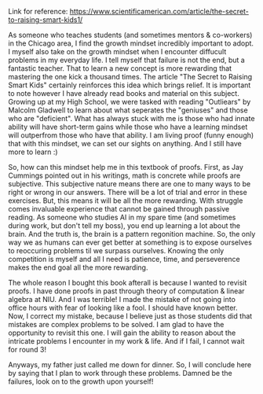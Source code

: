 Link for reference: https://www.scientificamerican.com/article/the-secret-to-raising-smart-kids1/

As someone who teaches students (and sometimes mentors & co-workers) in the Chicago area, I find the growth mindset incredibly important to adopt. I myself also take on the growth mindset when I encounter diffucult problems in my everyday life. I tell myself that failure is not the end, but a fantastic teacher. That to learn a new concept is more rewarding that mastering the one kick a thousand times. The article "The Secret to Raising Smart Kids" certainly reinforces this idea which brings relief. It is important to note however I have already read books and material on this subject. Growing up at my High School, we were tasked with reading "Outliears" by Malcolm Gladwell to learn about what seperates the "geniuses" and those who are "deficient". What has always stuck with me is those who had innate ability will have short-term gains while those who have a learning mindset will outperfrom those who have that ability. I am living proof (funny enough) that with this mindset, we can set our sights on anything. And I still have more to learn :)

So, how can this mindset help me in this textbook of proofs. First, as Jay Cummings pointed out in his writings, math is concrete while proofs are subjective. This subjective nature means there are one to many ways to be right or wrong in our answers. There will be a lot of trial and error in these exercises. But, this means it will be all the more rewarding. With struggle comes invaluable experience that cannot be gained through passive reading. As someone who studies AI in my spare time (and sometimes during work, but don't tell my boss), you end up learning a lot about the brain. And the truth is, the brain is a pattern regonition machine. So, the only way we as humans can ever get better at something is to expose ourselves to reoccuring problems til we surpass ourselves. Knowing the only competition is myself and all I need is patience, time, and perseverence makes the end goal all the more rewarding. 

The whole reason I bought this book afterall is because I wanted to revisit proofs. I have done proofs in past through theory of computation & linear algebra at NIU. And I was terrible! I made the mistake of not going into office hours with fear of looking like a fool. I should have known better. Now, I correct my mistake, because I believe just as those students did that mistakes are complex problems to be solved. I am glad to have the opportunity to revisit this one. I will gain the ability to reason about the intricate problems I encounter in my work & life. And if I fail, I cannot wait for round 3!

Anyways, my father just called me down for dinner. So, I will conclude here by saying that I plan to work through these problems. Damned be the failures, look on to the growth upon yourself!

